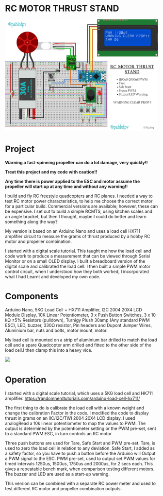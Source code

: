 # RC MOTOR THRUST STAND
 ![](/Images/RCMTTSPWM_4829x3529.png) 
# Project
**Warning a fast-spinning propeller can do a lot damage, very quickly!!**

**Treat this project and my code with caution!!**

**Any time there is power applied to the ESC and motor assume the propeller will start up at any time and without any warning!!**

I build and fly RC freestyle quadcopters and RC planes. I needed a way to test RC motor power characteristics, to help me choose the correct motor for a particular build. Commercial versions are available; however, these can be expensive. 
I set out to build a simple RCMTS, using kitchen scales and an angle bracket, but then I thought, maybe I could do better and learn something along the way?

My version is based on an Arduino Nano and uses a load cell HX711
amplifier circuit to measure the grams of thrust produced by a hobby RC motor and propeller combination.

I started with a digital scale tutorial.
This taught me how the load cell and code work to produce a measurement that can be viewed through Serial Monitor or on a small OLED display.
I built a breadboard version of the digital scale and calibrated the load cell.
I then built a simple PWM motor control circuit, when I understood how they both worked, I incorporated what I had 
Learnt and developed my own code.
# Components
Arduino Nano, 5KG Load Cell + HX711 Amplifier, I2C 2004 20X4 LCD Module Display, 10K Linear Potentiometer, 3 x Push Button Switches,
3 x 10 kΩ ±5% Resistors (pulldown), Turnigy Plush 30amp (Any standard PWM ESC), LED, buzzer, 330Ω resistor, Pin headers and Dupont Jumper Wires,
Aluminium bar, nuts and bolts, motor mount, motor.

My load cell is mounted on a strip of aluminium bar drilled to match the load cell and a spare Quadcopter arm drilled and fitted
to the other side of the load cell.I then clamp this into a heavy vice.


 ![](Images/RC_MOTOR_THRUST_STAND_PHOTO_2405x2250.png)
 
 # Operation
 I started with a digital scale tutorial, which uses a 5KG load cell and HK711 amplifier.
https://randomnerdtutorials.com/arduino-load-cell-hx711/

The first thing to do is calibrate the load cell with a known weight and change the calibration
Factor in the code. 
I modified the code to display thrust in grams on an IIC/I2C/TWI 2004 20X4 LCD display.
I used analogRead a 10k linear potentiometer to map the values to PWM.
The output is determined by the potentiometer setting or the PWM pre-set, sent to a 
standard PWM ESC, in turn controls an RC motor.

Three push buttons are used for Tare, Safe Start and PWM pre-set.
Tare, is used to zero the load cell in relation to any deviation.
Safe Start, I added as a safety factor, so you have to push a button before the Arduino will
Output a PWM signal to the ESC.
PWM pre-set, used to output set PWM values for timed intervals 1250us, 1500us, 1750us and 2000us, for 2 secs each. 
This gives a repeatable bench mark, when comparison testing different motors.
The buzzer and LED are used as a start-up warning.

This version can be combined with a separate RC power meter and used to test different RC motor and propeller combination outputs.


